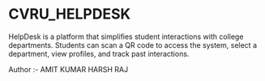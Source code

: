 # CVRU_HELPDESK
HelpDesk is a platform that simplifies student interactions with college departments. Students can scan a QR code to access the system, select a department, view profiles, and track past interactions.

Author :- AMIT KUMAR
          HARSH RAJ
